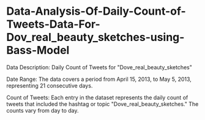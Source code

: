 # Data-Analysis-Of-Daily-Count-of-Tweets-Data-For-Dov_real_beauty_sketches-using-Bass-Model
Data Description: Daily Count of Tweets for "Dove_real_beauty_sketches"

Date Range: The data covers a period from April 15, 2013, to May 5, 2013, representing 21 consecutive days.

Count of Tweets: Each entry in the dataset represents the daily count of tweets that included the hashtag or topic "Dove_real_beauty_sketches." The counts vary from day to day.
